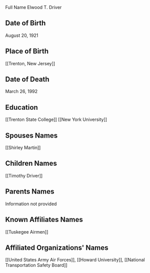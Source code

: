 Full Name
Elwood T. Driver

## Date of Birth
August 20, 1921

## Place of Birth
[[Trenton, New Jersey]]

## Date of Death
March 26, 1992

## Education
[[Trenton State College]]
[[New York University]]

## Spouses Names
[[Shirley Martin]]

## Children Names
[[Timothy Driver]]

## Parents Names
Information not provided

## Known Affiliates Names
 [[Tuskegee Airmen]]

## Affiliated Organizations' Names
 [[United States Army Air Forces]], [[Howard University]], [[National Transportation Safety Board]]

